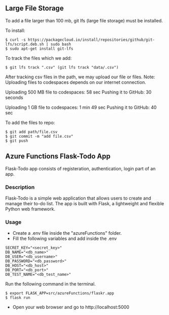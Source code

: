 ## Large File Storage
To add a file larger than 100 mb, git lfs (large file storage) must be installed.

To install:
```
$ curl -s https://packagecloud.io/install/repositories/github/git-lfs/script.deb.sh | sudo bash
$ sudo apt-get install git-lfs
```

To track the files which we add:

```
$ git lfs track ".csv" (git lfs track "data/.csv")
```

After tracking csv files in the path, we may upload our file or files.
Note: Uploading files to codespaces depends on our internet connection.

Uploading 500 MB file to codespaces: 58 sec
Pushing it to GitHub: 30 seconds

Uploading 1 GB file to codespaces: 1 min 49 sec
Pushing it to GitHub: 40 sec

To add the files to repo:
```
$ git add path/file.csv
$ git commit -m "add file.csv"
$ git push
```

## Azure Functions Flask-Todo App
Flask-Todo app consists of registeration, authentication, login part of an app.

### Description

Flask-Todo is a simple web application that allows users to create and manage their to-do list. The app is built with Flask, a lightweight and flexible Python web framework.

### Usage

- Create a .env file inside the "azureFunctions" folder.
- Fill the following variables and add inside the .env 
```
SECRET_KEY="<secret_key>"
DB_NAME="<db_name>"
DB_USER="<db_username>"
DB_PASSWORD="<db_password>"
DB_HOST="<db_host>"
DB_PORT="<db_port>"
DB_TEST_NAME="<db_test_name>"
```

Run the following command in the terminal.
```
$ export FLASK_APP=src/azureFunctions/flaskr.app
$ flask run
```
- Open your web browser and go to http://localhost:5000
